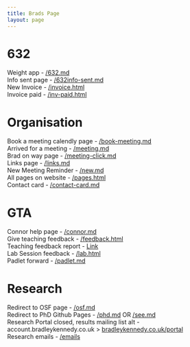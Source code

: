 ```yaml
---
title: Brads Page
layout: page
---
```

# 632 
Weight app - [/632.md](/632)  
Info sent page - [/632info-sent.md](/632info-sent)  
New Invoice - [/invoice.html](/invoice)  
Invoice paid - [/inv-paid.html](/inv-paid)

# Organisation 
Book a meeting calendly page - [/book-meeting.md](/book-meeting)  
Arrived for a meeting - [/meeting.md](/meeting)  
Brad on way page - [/meeting-click.md](/meeting-click)  
Links page - [/links.md](/links)  
New Meeting Reminder - [/new.md](/new)  
All pages on website - [/pages.html](/pages)  
Contact card - [/contact-card.md](/contact-card)  

# GTA 
Connor help page - [/connor.md](/connor)  
Give teaching feedback - [/feedback.html](/feedback)  
Teaching feedback report - [Link](https://datastudio.google.com/reporting/2538d5c2-e58c-4652-9c30-3a66c5b61947)  
Lab Session feedback - [/lab.html](/lab)  
Padlet forward - [/padlet.md](/lab)  

# Research 
Redirect to OSF page - [/osf.md](/osf)  
Redirect to PhD Github Pages - [/phd.md](/phd) OR  [/see.md](/see)  
Research Portal closed, results mailing list alt - account.bradleykennedy.co.uk > [bradleykennedy.co.uk/portal](/portal)  
Research emails - [/emails](/emails)  

